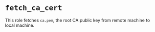 # `fetch_ca_cert`

This role fetches `ca.pem`, the root CA public key from remote machine to
local machine.
